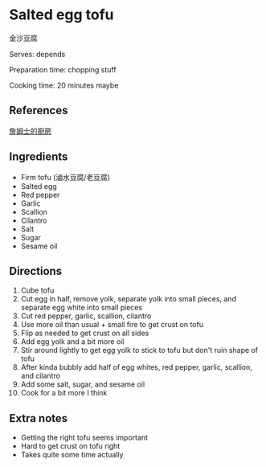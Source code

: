 # Salted egg tofu

金沙豆腐

Serves: depends

Preparation time: chopping stuff

Cooking time: 20 minutes maybe

## References

[詹姆士的廚房](https://www.youtube.com/watch?v=t7_5uXFZizE)

## Ingredients

- Firm tofu (滷水豆腐/老豆腐)
- Salted egg
- Red pepper
- Garlic
- Scallion
- Cilantro
- Salt
- Sugar
- Sesame oil

## Directions

1. Cube tofu
2. Cut egg in half, remove yolk, separate yolk into small pieces, and separate egg white into small pieces
3. Cut red pepper, garlic, scallion, cilantro
4. Use more oil than usual + small fire to get crust on tofu
5. Flip as needed to get crust on all sides
6. Add egg yolk and a bit more oil
7. Stir around lightly to get egg yolk to stick to tofu but don't ruin shape of tofu
8. After kinda bubbly add half of egg whites, red pepper, garlic, scallion, and cilantro
9. Add some salt, sugar, and sesame oil
10. Cook for a bit more I think

## Extra notes

- Getting the right tofu seems important
- Hard to get crust on tofu right
- Takes quite some time actually

